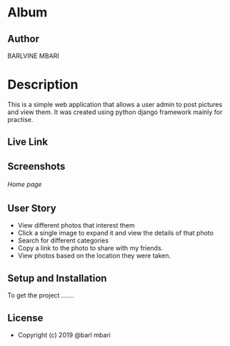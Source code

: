 # Album 
## Author  
 BARLVINE MBARI
# Description  
This is a simple web application that allows a user admin to post pictures and view them. It was created using python django framework mainly for practise.

##  Live Link  

## Screenshots 
###### Home page

## User Story  
  
* View different photos that interest them  
* Click a single image to expand it and view the details of that photo  
* Search for different categories   
* Copy a link to the photo to share with my friends.  
* View photos based on the location they were taken.  
  

  
## Setup and Installation  
To get the project .......  

## License 

* Copyright (c) 2019 @barl mbari